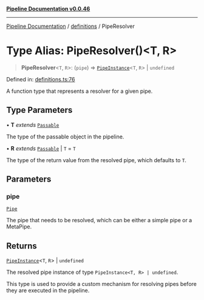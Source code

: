 [**Pipeline Documentation v0.0.46**](../../README.md)

***

[Pipeline Documentation](../../modules.md) / [definitions](../README.md) / PipeResolver

# Type Alias: PipeResolver()\<T, R\>

> **PipeResolver**\<`T`, `R`\>: (`pipe`) => [`PipeInstance`](../interfaces/PipeInstance.md)\<`T`, `R`\> \| `undefined`

Defined in: [definitions.ts:76](https://github.com/stonemjs/pipeline/blob/25f97e5694101638ed81fbfb328425b2c68320f6/src/definitions.ts#L76)

A function type that represents a resolver for a given pipe.

## Type Parameters

• **T** *extends* [`Passable`](Passable.md)

The type of the passable object in the pipeline.

• **R** *extends* [`Passable`](Passable.md) \| `T` = `T`

The type of the return value from the resolved pipe, which defaults to `T`.

## Parameters

### pipe

[`Pipe`](Pipe.md)

The pipe that needs to be resolved, which can be either a simple pipe or a MetaPipe.

## Returns

[`PipeInstance`](../interfaces/PipeInstance.md)\<`T`, `R`\> \| `undefined`

The resolved pipe instance of type `PipeInstance<T, R> | undefined`.

This type is used to provide a custom mechanism for resolving pipes before they are executed in the pipeline.
